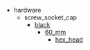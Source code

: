 * hardware
  * screw_socket_cap
    * [black](hardware/screw_socket_cap/black)
      * [60_mm](hardware/screw_socket_cap/black/60_mm)
        * [hex_head](hex_head)
